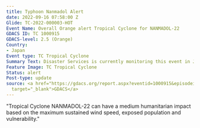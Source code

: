 ```yaml
---
title: Typhoon Nanmadol Alert
date: 2022-09-16 07:58:00 Z
Glide: TC-2022-000003-HOT
Event Name: Overall Orange alert Tropical Cyclone for NANMADOL-22
GDACS ID: TC 1000915
GDACS-level: 2.5 (Orange)
Country:
- Japan
Event type: TC Tropical Cyclone
Summary Text: Disaster Services is currently monitoring this event in Japan.
Feature Image: TC Tropical Cyclone
Status: alert
Post-type: update
source: <a href="https://gdacs.org/report.aspx?eventid=1000915&episodeid=17&eventtype=TC"
  target="_blank">GDACS</a>
---
```


"Tropical Cyclone NANMADOL-22 can have a medium humanitarian impact based on the maximum sustained wind speed, exposed population and vulnerability."